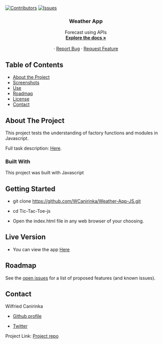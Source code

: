 [![Contributors][contributors-shield]][contributors-url]
[![Issues][issues-shield]][issues-url]
<br />
<p align="center">
 
  <h3 align="center">Weather App</h3>
  <p align="center">
    Forecast using APIs
    <br />
    <a href="https://github.com/WCanirinka/Weather-App-JS"><strong>Explore the docs »</strong></a>
    <br />
    <br />
    ·
    <a href="https://github.com/WCanirinka/Weather-App-JS">Report Bug</a>
    ·
    <a href="https://github.com/WCanirinka/Weather-App-JS">Request Feature</a>
  </p>
</p>


<!-- TABLE OF CONTENTS -->
## Table of Contents

* [About the Project](#about-the-project)
* [Screenshots](#screenshots)
* [Use](#use)
* [Roadmap](#roadmap)
* [License](#license)
* [Contact](#contact)



<!-- ABOUT THE PROJECT -->
## About The Project

This project tests the understanding of factory functions and modules in Javascript.

Full task description: [Here](https://www.theodinproject.com/courses/javascript/lessons/weather-app).


<!-- ## Screenshots

![screenshot](screenshots/Register-Page.png)


![screenshot](screenshots/Tic-Tac-Toe.png)


![screenshot](screenshots/draw.png) -->


### Built With

This project was built with Javascript


## Getting Started

- git clone https://github.com/WCanirinka/Weather-App-JS.git

- cd Tic-Tac-Toe-js

- Open the index.html file in any web browser of your choosing.


## Live Version

- You can view the app [Here](https://raw.githack.com/WCanirinka/Weather-App-JS/feature/dist/index.html)

<!-- ROADMAP -->
## Roadmap

See the [open issues](https://github.com/fWCanirinka/Weather-App-JS/issues) for a list of proposed features (and known issues).


<!-- CONTACT -->
## Contact
Wilfried Canirinka

* [Github profile](https://github.com/WCanirinka)

* [Twitter](https://twitter.com/WCanirinka )

Project Link: [Project repo](https://github.com/WCanirinka/Weather-App-JS)

<!-- MARKDOWN LINKS & IMAGES -->
<!-- https://www.markdownguide.org/basic-syntax/#reference-style-links -->
[contributors-shield]: https://img.shields.io/badge/Contributors-2-%2300ff00
[contributors-url]: https://github.com/WCanirinka/Weather-App-JS/graphs/contributors
[issues-shield]: https://img.shields.io/badge/issues-0-%2300ff00
[issues-url]: https://github.com/WCanirinka/Weather-App-JS/issues/